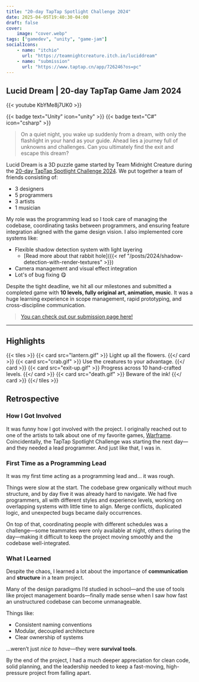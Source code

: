 ```yaml
---
title: "20-day TapTap Spotlight Challenge 2024"
date: 2025-04-05T19:40:30-04:00
draft: false
cover:
    image: "cover.webp"
tags: ["gamedev", "unity", "game-jam"]
socialIcons:
    - name: "itchio"
      url: "https://teamnightcreature.itch.io/luciddream"
    - name: "submission"
      url: "https://www.taptap.cn/app/726246?os=pc"
---
```


## Lucid Dream | 20-day TapTap Game Jam 2024

{{< youtube KbYMe8j7UK0 >}}

{{< badge text="Unity" icon="unity" >}}
{{< badge text="C#" icon="csharp" >}}

> On a quiet night, you wake up suddenly from a dream, with only the flashlight in your hand as your guide. Ahead lies a journey full of unknowns and challenges. Can you ultimately find the exit and escape this dream?

Lucid Dream is a 3D puzzle game started by Team Midnight Creature during the [20-day TapTap Spotlight Challenge 2024](https://www.taptap.cn/poster/NEzmMvINUugV). We put together a team of friends consisting of:

- 3 designers
- 5 programmers
- 3 artists
- 1 musician

My role was the programming lead so I took care of managing the codebase, coordinating tasks between programmers, and ensuring feature integration aligned with the game design vision. I also implemented core systems like:

- Flexible shadow detection system with light layering
   - [Read more about that rabbit hole]({{< ref "/posts/2024/shadow-detection-with-render-textures" >}})
- Camera management and visual effect integration
- Lot's of bug fixing 😋

Despite the tight deadline, we hit all our milestones and submitted a completed game with **10 levels, fully original art, animation, music**. It was a huge learning experience in scope management, rapid prototyping, and cross-discipline communication.

> [You can check out our submission page here!](https://www.taptap.cn/app/726246?os=pc)

---

## Highlights

{{< tiles >}}
    {{< card src="lantern.gif" >}}
        Light up all the flowers.
    {{</ card >}}
    {{< card src="crab.gif" >}}
        Use the creatures to your advantage.
    {{</ card >}}
    {{< card src="exit-up.gif" >}}
        Progress across 10 hand-crafted levels.
    {{</ card >}}
    {{< card src="death.gif" >}}
        Beware of the ink!
    {{</ card >}}
{{</ tiles >}}

## Retrospective

### How I Got Involved

It was funny how I got involved with the project. I originally reached out to one of the artists to talk about one of my favorite games, [Warframe](https://www.warframe.com/). Coincidentally, the TapTap Spotlight Challenge was starting the next day—and they needed a lead programmer. And just like that, I was in.

### First Time as a Programming Lead

It was my first time acting as a programming lead and… it was rough.

Things were slow at the start. The codebase grew organically without much structure, and by day five it was already hard to navigate. We had five programmers, all with different styles and experience levels, working on overlapping systems with little time to align. Merge conflicts, duplicated logic, and unexpected bugs became daily occurrences.

On top of that, coordinating people with different schedules was a challenge—some teammates were only available at night, others during the day—making it difficult to keep the project moving smoothly and the codebase well-integrated.


### What I Learned

Despite the chaos, I learned a lot about the importance of **communication** and **structure** in a team project.

Many of the design paradigms I’d studied in school—and the use of tools like project management boards—finally made sense when I saw how fast an unstructured codebase can become unmanageable. 

Things like:

- Consistent naming conventions  
- Modular, decoupled architecture  
- Clear ownership of systems  

...weren’t just *nice to have*—they were **survival tools**.

By the end of the project, I had a much deeper appreciation for clean code, solid planning, and the leadership needed to keep a fast-moving, high-pressure project from falling apart.
